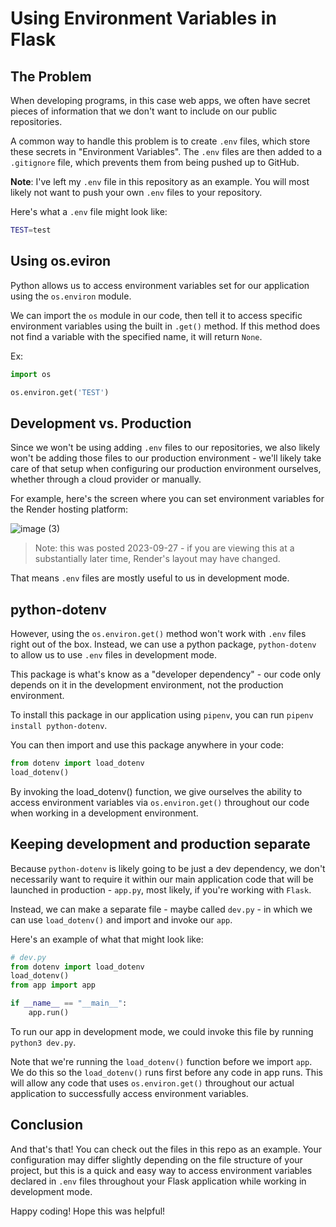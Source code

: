 # Using Environment Variables in Flask

## The Problem

When developing programs, in this case web apps, we often have secret pieces of
information that we don't want to include on our public repositories.

A common way to handle this problem is to create `.env` files, which store these
secrets in "Environment Variables". The `.env` files are then added to a
`.gitignore` file, which prevents them from being pushed up to GitHub.

**Note**: I've left my `.env` file in this repository as an example. You will
most likely not want to push your own `.env` files to your repository.

Here's what a `.env` file might look like:

```bash
TEST=test
```

## Using os.eviron

Python allows us to access environment variables set for our application using
the `os.environ` module.

We can import the `os` module in our code, then tell it to access specific
environment variables using the built in `.get()` method. If this method does
not find a variable with the specified name, it will return `None`.

Ex:

```Python
import os

os.environ.get('TEST')
```

## Development vs. Production

Since we won't be using adding `.env` files to our repositories, we also likely
won't be adding those files to our production environment - we'll likely take
care of that setup when configuring our production environment ourselves,
whether through a cloud provider or manually.

For example, here's the screen where you can set environment variables for the Render hosting platform:

![image (3)](https://github.com/Matt-Eva/using-environment-variables-in-flask/assets/89106805/80c8dfe5-7fff-4c11-a95d-a77ee9621593)

> Note: this was posted 2023-09-27 - if you are viewing this at a substantially later time, Render's layout may have changed.

That means `.env` files are mostly useful to us in development mode.
## python-dotenv

However, using the `os.environ.get()` method won't work with `.env` files right
out of the box. Instead, we can use a python package, `python-dotenv` to allow
us to use `.env` files in development mode.

This package is what's know as a "developer dependency" - our code only depends
on it in the development environment, not the production environment.

To install this package in our application using `pipenv`, you can run `pipenv
install python-dotenv`.

You can then import and use this package anywhere in your code:

```Python
from dotenv import load_dotenv
load_dotenv()
```

By invoking the load_dotenv() function, we give ourselves the ability to access
environment variables via `os.environ.get()` throughout our code when working in
a development environment.

## Keeping development and production separate

Because `python-dotenv` is likely going to be just a dev dependency, we don't
necessarily want to require it within our main application code that will be
launched in production - `app.py`, most likely, if you're working with `Flask`.

Instead, we can make a separate file - maybe called `dev.py` - in which we can
use `load_dotenv()` and import and invoke our `app`.

Here's an example of what that might look like:

```Python
# dev.py
from dotenv import load_dotenv
load_dotenv()
from app import app

if __name__ == "__main__":
    app.run()
```

To run our app in development mode, we could invoke this file by running
`python3 dev.py`.

Note that we're running the `load_dotenv()` function before we import `app`. We
do this so the `load_dotenv()` runs first before any code in app runs. This will
allow any code that uses `os.environ.get()` throughout our actual application to
successfully access environment variables.

## Conclusion

And that's that! You can check out the files in this repo as an example. Your
configuration may differ slightly depending on the file structure of your
project, but this is a quick and easy way to access environment variables
declared in `.env` files throughout your Flask application while working in
development mode.

Happy coding! Hope this was helpful!
